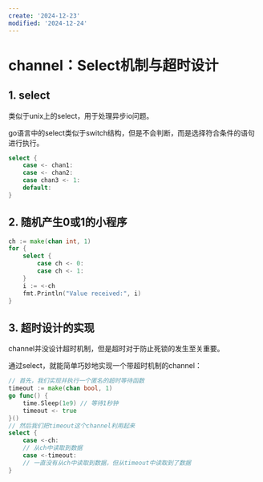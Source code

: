 ```yaml
---
create: '2024-12-23'
modified: '2024-12-24'
---
```


# channel：Select机制与超时设计

## 1. select

类似于unix上的select，用于处理异步io问题。

go语言中的select类似于switch结构，但是不会判断，而是选择符合条件的语句进行执行。

```go
select {
    case <- chan1:
	case <- chan2:
    case chan3 <- 1:
    default:
}
```

## 2. 随机产生0或1的小程序

```go
ch := make(chan int, 1) 
for { 
    select { 
        case ch <- 0: 
        case ch <- 1: 
    } 
    i := <-ch 
    fmt.Println("Value received:", i) 
} 
```

## 3. 超时设计的实现

channel并没设计超时机制，但是超时对于防止死锁的发生至关重要。

通过select，就能简单巧妙地实现一个带超时机制的channel：

```go
// 首先，我们实现并执行一个匿名的超时等待函数 
timeout := make(chan bool, 1) 
go func() { 
    time.Sleep(1e9) // 等待1秒钟 
    timeout <- true 
}() 
// 然后我们把timeout这个channel利用起来 
select { 
	case <-ch: 
    // 从ch中读取到数据 
	case <-timeout: 
    // 一直没有从ch中读取到数据，但从timeout中读取到了数据 
}
```